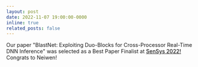 ```yaml
---
layout: post
date: 2022-11-07 19:00:00-0000
inline: true
related_posts: false
---
```


Our paper "BlastNet: Exploiting Duo-Blocks for Cross-Processor Real-Time DNN Inference" was selected as a Best Paper Finalist at <a href="http://sensys.acm.org/2022/program/" style="font-weight: 500;">SenSys 2022!</a> Congrats to Neiwen!

